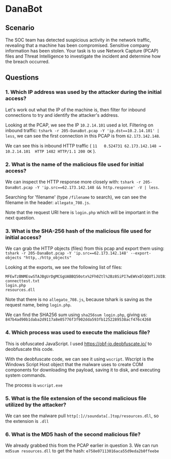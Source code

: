 # DanaBot

## Scenario

The SOC team has detected suspicious activity in the network traffic, revealing that a machine has been compromised. Sensitive company information has been stolen. Your task is to use Network Capture (PCAP) files and Threat Intelligence to investigate the incident and determine how the breach occurred.

## Questions

### 1. Which IP address was used by the attacker during the initial access?

Let's work out what the IP of the machine is, then filter for inbound connections to try and identify the attacker's address.

Looking at the PCAP, we see the IP `10.2.14.101` used a lot. Filtering on inbound traffic: `tshark -r 205-DanaBot.pcap -Y 'ip.dst==10.2.14.101' | less`, we can see the first connection in this PCAP is from `62.173.142.148`.

We can see this is inbound HTTP traffic ( `11   0.524731 62.173.142.148 → 10.2.14.101  HTTP 1482 HTTP/1.1 200 OK` ).

### 2. What is the name of the malicious file used for initial access?

We can inspect the HTTP response more closely with: `tshark -r 205-DanaBot.pcap -Y 'ip.src==62.173.142.148 && http.response' -V | less`.

Searching for 'filename' (type `/filename` to search), we can see the filename in the header: `allegato_708.js`.

Note that the request URI here is `login.php` which will be important in the next question.

### 3. What is the SHA-256 hash of the malicious file used for initial access?

We can grab the HTTP objects (files) from this pcap and export them using: `tshark -r 205-DanaBot.pcap -Y 'ip.src==62.173.142.148' --export-objects "http,./http_objects"`

Looking at the exports, we see the following list of files:

```
MFEwTzBNMEswSTAJBgUrDgMCGgUABBQ50otx%2Fh0Ztl%2Bz8SiPI7wEWVxDlQQUTiJUIBiV5uNu5g%2F6%2BrkS7QYXjzkCEAUZZSZEml49Gjh0j13P68w%3D
connecttest.txt
login.php
resources.dll
```

Note that there is no `allegato_708.js`, because tshark is saving as the request name, being `login.php`.

We can find the SHA256 sum using `sha256sum login.php`, giving us: `847b4ad90b1daba2d9117a8e05776f3f902dda593fb1252289538acf476c4268`

### 4. Which process was used to execute the malicious file?

This is obfuscated JavaScript. I used https://obf-io.deobfuscate.io/ to deobfuscate this code.

With the deobfuscate code, we can see it using `wscript`. Wscript is the Windows Script Host object that the malware uses to create COM components for downloading the payload, saving it to disk, and executing system commands.

The process is `wscript.exe`

### 5. What is the file extension of the second malicious file utilized by the attacker?

We can see the malware pull `http[:]//soundata[.]top/resources.dll`, so the extension is `.dll`

### 6. What is the MD5 hash of the second malicious file?

We already grabbed this from the PCAP earlier in question 3. We can run `md5sum resources.dll` to get the hash: `e758e07113016aca55d9eda2b0ffeebe`

